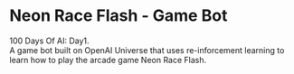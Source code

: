 # Neon Race Flash - Game Bot
100 Days Of AI: Day1.  
A game bot built on OpenAI Universe that uses re-inforcement learning to learn how to play the arcade game Neon Race Flash.
